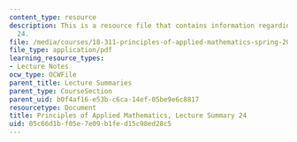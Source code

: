 ```yaml
---
content_type: resource
description: This is a resource file that contains information regarding lecture summary
  24.
file: /media/courses/18-311-principles-of-applied-mathematics-spring-2014/05c66d1bf05e7e09b1fed15c98ed28c5_MIT18_311S14_Lecture24.pdf
file_type: application/pdf
learning_resource_types:
- Lecture Notes
ocw_type: OCWFile
parent_title: Lecture Summaries
parent_type: CourseSection
parent_uid: b0f4af16-e53b-c6ca-14ef-05be9e6c8817
resourcetype: Document
title: Principles of Applied Mathematics, Lecture Summary 24
uid: 05c66d1b-f05e-7e09-b1fe-d15c98ed28c5
---
```

